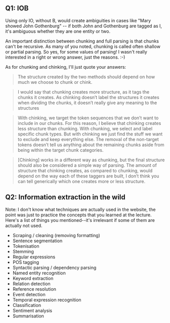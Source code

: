 ## Q1: IOB

Using only IO, without B, would create ambiguities in cases like "Mary showed John Gothenburg" -- if both John and Gothenburg are tagged as I, it's ambiguous whether they are one entity or two.

An important distinction between chunking and full parsing is that chunks can't be recursive. As many of you noted, chunking is called often shallow or partial parsing. 
So yes, for some values of parsing! I wasn't really interested in a right or wrong answer, just the reasons. :-)

As for chunking and chinking, I'll just quote your answers:

> The structure created by the two methods should depend on how much we choose to chunk or chink.

> I would say that chunking creates more structure, as it tags the chunks it creates. As chinking doesn’t label the structures it creates when dividing the chunks, it doesn’t really give any meaning to the structures

> With chinking, we target the token sequences that we don’t want to include in our chunks. For this reason, I believe that chinking 
creates less structure than chunking. With chunking, we select and label specific chunk types. But with chinking we just find the stuff we want to exclude and 
keep everything else. The removal of the non-target tokens doesn’t tell us anything about the remaining chunks aside from being within the target chunk categories.

> [Chinking] works in a different way as chunking, but the final structure should also be considered a simple way of parsing.  The amount of structure that chinking creates, as compared to chunking, would depend on the way each of these taggers are built, I don’t think you can tell generically which one creates more or less structure.

## Q2: Information extraction in the wild

Note: I don't know what techniques are actually used in the website, the point was just to practice the concepts that you learned at the lecture. Here's a list of things you mentioned--it's irrelevant if some of them are actually not used.

* Scraping / cleaning (removing formatting)
* Sentence segmentation
* Tokenisation
* Stemming
* Regular expressions
* POS tagging
* Syntactic parsing / dependency parsing
* Named entity recognition 
* Keyword extraction
* Relation detection
* Reference resolution
* Event detection
* Temporal expression recognition
* Classification
* Sentiment analysis
* Summarisation

